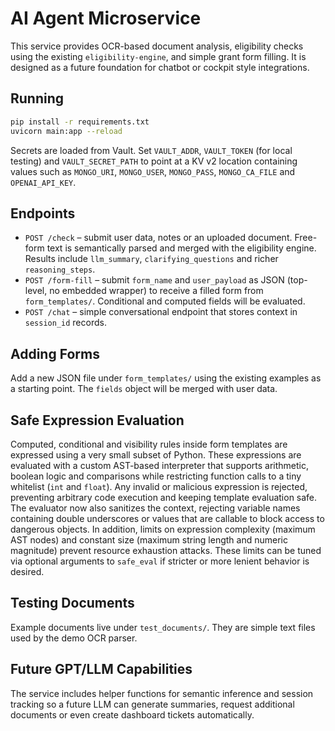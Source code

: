 # AI Agent Microservice

This service provides OCR-based document analysis, eligibility checks using the
existing `eligibility-engine`, and simple grant form filling. It is designed as a
future foundation for chatbot or cockpit style integrations.

## Running

```bash
pip install -r requirements.txt
uvicorn main:app --reload
```

Secrets are loaded from Vault. Set `VAULT_ADDR`, `VAULT_TOKEN` (for local
testing) and `VAULT_SECRET_PATH` to point at a KV v2 location containing values
such as `MONGO_URI`, `MONGO_USER`, `MONGO_PASS`, `MONGO_CA_FILE` and
`OPENAI_API_KEY`.

## Endpoints

- `POST /check` – submit user data, notes or an uploaded document. Free-form
  text is semantically parsed and merged with the eligibility engine. Results
  include `llm_summary`, `clarifying_questions` and richer `reasoning_steps`.
- `POST /form-fill` – submit `form_name` and `user_payload` as JSON (top-level,
  no embedded wrapper) to receive a filled form from `form_templates/`.
  Conditional and computed fields will be evaluated.
- `POST /chat` – simple conversational endpoint that stores context in
  `session_id` records.

## Adding Forms

Add a new JSON file under `form_templates/` using the existing examples as a
starting point. The `fields` object will be merged with user data.

## Safe Expression Evaluation

Computed, conditional and visibility rules inside form templates are expressed
using a very small subset of Python. These expressions are evaluated with a
custom AST-based interpreter that supports arithmetic, boolean logic and
comparisons while restricting function calls to a tiny whitelist (`int` and
`float`).  Any invalid or malicious expression is rejected, preventing arbitrary
code execution and keeping template evaluation safe. The evaluator now also
sanitizes the context, rejecting variable names containing double underscores or
values that are callable to block access to dangerous objects. In addition,
limits on expression complexity (maximum AST nodes) and constant size (maximum
string length and numeric magnitude) prevent resource exhaustion attacks. These
limits can be tuned via optional arguments to ``safe_eval`` if stricter or more
lenient behavior is desired.

## Testing Documents

Example documents live under `test_documents/`. They are simple text files used
by the demo OCR parser.

## Future GPT/LLM Capabilities

The service includes helper functions for semantic inference and session
tracking so a future LLM can generate summaries, request additional documents or
even create dashboard tickets automatically.
